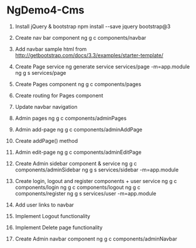 # NgDemo4-Cms
1. Install jQuery & bootstrap
npm install --save jquery bootstrap@3

2. Create nav bar component
ng g c components/navbar

3. Add navbar sample html from http://getbootstrap.com/docs/3.3/examples/starter-template/

4. Create Page service
ng generate service services/page -m=app.module
ng g s services/page

5. Create Pages component
ng g c components/pages

6. Create routing for Pages component

7. Update navbar navigation

8. Admin pages
ng g c components/adminPages

9. Admin add-page
ng g c components/adminAddPage

10. Create addPage() method

11. Admin edit-page
ng g c components/adminEditPage

12. Create Admin sidebar component & service
ng g c components/adminSidebar
ng g s services/sidebar -m=app.module

13. Create login, logout and register components + user service
ng g c components/login
ng g c components/logout
ng g c components/register
ng g s services/user -m=app.module

14. Add user links to navbar

15. Implement Logout functionality

16. Implement Delete page functionality

17. Create Admin navbar component
ng g c components/adminNavbar

